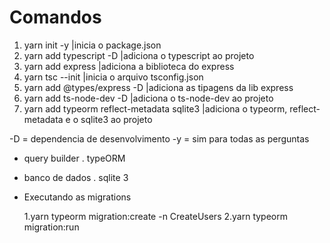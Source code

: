 # Comandos

1. yarn init -y |inicia o package.json
2. yarn add typescript -D |adiciona o typescript ao projeto
3. yarn add express |adiciona a biblioteca do express
4. yarn tsc --init |inicia o arquivo tsconfig.json
5. yarn add @types/express -D |adiciona as tipagens da lib express
6. yarn add ts-node-dev -D |adiciona o ts-node-dev ao projeto
7. yarn add typeorm reflect-metadata sqlite3 |adiciona o typeorm, reflect-metadata e o sqlite3 ao projeto

-D = dependencia de desenvolvimento
-y = sim para todas as perguntas

- query builder
  . typeORM

- banco de dados
  . sqlite 3

- Executando as migrations

  1.yarn typeorm migration:create -n CreateUsers
  2.yarn typeorm migration:run
